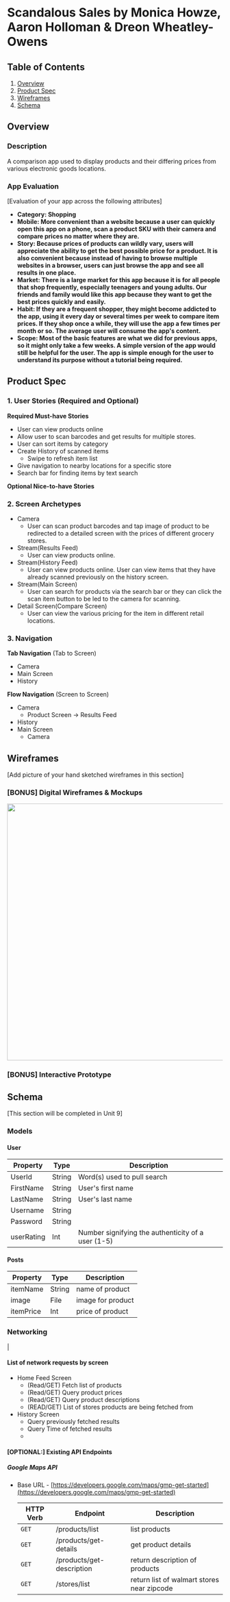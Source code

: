 # **Scandalous Sales** by Monica Howze, Aaron Holloman & Dreon Wheatley-Owens

## Table of Contents
1. [Overview](#Overview)
1. [Product Spec](#Product-Spec)
1. [Wireframes](#Wireframes)
2. [Schema](#Schema)

## Overview
### Description
A comparison app used to display products and their differing prices from various electronic goods locations.

### App Evaluation
[Evaluation of your app across the following attributes]
- **Category: Shopping**
- **Mobile: More convenient than a website because a user can quickly open this app on a phone, scan a product SKU with their camera and compare prices no matter where they are.**
- **Story: Because prices of products can wildly vary, users will appreciate the ability to get the best possible price for a product. It is also convenient because instead of having to browse multiple websites in a browser, users can just browse the app and see all results in one place.**
- **Market: There is a large market for this app because it is for all people that shop frequently, especially teenagers and young adults. Our friends and family would like this app because they want to get the best prices quickly and easily.**
- **Habit: If they are a frequent shopper, they might become addicted to the app, using it every day or several times per week to compare item prices. If they shop once a while, they will use the app a few times per month or so. The average user will consume the app's content.**
- **Scope: Most of the basic features are what we did for previous apps, so it might only take a few weeks. A simple version of the app would still be helpful for the user. The app is simple enough for the user to understand its purpose without a tutorial being required.**

## Product Spec

### 1. User Stories (Required and Optional)

**Required Must-have Stories**

* User can view products online
* Allow user to scan barcodes and get results for multiple stores.
* User can sort items by category
* Create History of scanned items
    * Swipe to refresh item list
* Give navigation to nearby locations for a specific store
* Search bar for finding items by text search

**Optional Nice-to-have Stories**



### 2. Screen Archetypes
* Camera
    * User can scan product barcodes and tap image of product to be redirected to a detailed screen with the prices of different grocery stores.
* Stream(Results Feed)
   * User can view products online.
* Stream(History Feed)
   * User can view products online. User can view items that they have already scanned previously on the history screen.
* Stream(Main Screen)
    * User can search for products via the search bar or they can click the scan item button to be led to the camera for scanning.
* Detail Screen(Compare Screen)
    * User can view the various pricing for the item in different retail locations.

### 3. Navigation

**Tab Navigation** (Tab to Screen)

* Camera
* Main Screen
* History

**Flow Navigation** (Screen to Screen)

* Camera
    * Product Screen -> Results Feed
* History
* Main Screen
    * Camera

## Wireframes
[Add picture of your hand sketched wireframes in this section]

### [BONUS] Digital Wireframes & Mockups
<img src="Scandalous-Sales.png" width=600>

### [BONUS] Interactive Prototype

## Schema 
[This section will be completed in Unit 9]

### Models

#### User
   | Property      | Type     | Description |
   | ------------- | -------- | ------------|
   | UserId        | String   | Word(s) used to pull search|
   | FirstName     | String   | User's first name |
   | LastName      | String   | User's last name |
   | Username      | String   | 
   | Password      | String   |
   | userRating    | Int      | Number signifying the authenticity of a user (1-5)
   
#### Posts
   | Property      | Type     | Description |
   | ------------- | -------- | ------------|
   | itemName      | String   | name of product |
   | image         | File     | image for product |
   | itemPrice     | Int      | price of product |
   
   
### Networking
| 

#### List of network requests by screen

   - Home Feed Screen
      - (Read/GET) Fetch list of products
      - (Read/GET) Query product prices
      - (Read/GET) Query product descriptions
      - (READ/GET) List of stores products are being fetched from
   - History Screen
      - Query previously fetched results
      - Query Time of fetched results
      - 
#### [OPTIONAL:] Existing API Endpoints
##### Google Maps API
- Base URL - [https://developers.google.com/maps/gmp-get-started](https://developers.google.com/maps/gmp-get-started)

   HTTP Verb | Endpoint | Description
   ----------|----------|------------
    `GET`    | /products/list   | list products
    `GET`    | /products/get-details | get product details 
    `GET`    | /products/get-description | return description of products
    `GET`    | /stores/list | return list of walmart stores near zipcode
